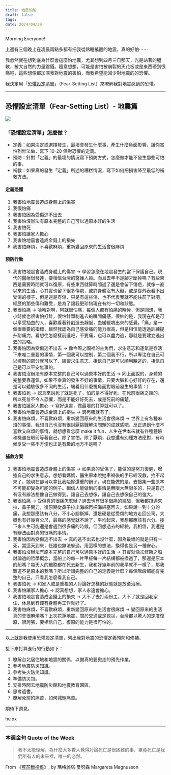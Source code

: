 ```yaml
---
title: 地震怕怕
draft: false
tags: 
date: 2024/04/29
---
```

Morning Everyone!

上週有三個晚上在凌晨兩點多都有把我從熟睡搖醒的地震，真的好怕⋯⋯

我忽然就在想到底為什麼會這麼怕地震，尤其想到四月三日那天，光是站著的腿軟，被大自然的力量震懾。隨意想想，可能是害怕被崩裂的天花板或是東西砸到很痛吧，這些想像都加深我對地震的害怕，而我希望能減少對地震的的恐懼。

我決定用「[恐懼設定清單]([[fear-setting-list]])」（Fear-Setting List）來瞭解我對地震感到的恐懼。

---

## 恐懼設定清單（Fear-Setting List）- 地震篇

![](https://www.chinghannhu.com/content/images/2022/11/fear-setting-1-1.png)

### 「恐懼設定清單」怎麼做？

- 定義：如果決定或選擇發生，最壞會發生什麼事，產生什麼負面影響，讓你害怕到無法做，寫下 10-20 個對恐懼的定義。
- 預防：針對「定義」的最壞的情況寫下預防方式，怎麼做才能不發生那些可怕的事。
- 補救：如果真的發生「定義」所述的糟糕情況，寫下如何把損害降至最低的補救方法。

#### 定義恐懼

1. 我害怕地震會造成身體上的傷害
2. 我很怕痛
3. 我害怕因為受傷逃不出去
4. 我害怕沒辦法有原本完整的自己可以過原本好的生活
5. 我害怕死
6. 我害怕讓家人擔心
7. 我害怕地震會造成金錢上的損失
8. 我害怕麻煩，不喜歡麻煩，重新變回原來的生活會很麻煩

#### 預防行動

1. 我害怕地震會造成身體上的傷害 → 學習怎麼在地震發生的當下保護自己。現代的醫療很發達，要相信台灣的醫護人員。而且去年不是腳才斷掉嗎？有些東西是需要時間就可以復原，有些東西就算時間過了還是會留下傷疤，就像一直以來的生活，心其實也留下很多傷疤，或許身體沒有大礙，或是從外表看不出受傷的樣子，但是還是有傷，只是有這些傷，也不代表我就不能往前了對吧，經歷的那些傷和難受，是為了讓我更珍惜現在有的一切和狀態。
2. 我很怕痛 → 哈哈對啊，阿就很怕痛，每個人都有怕痛的時候，但是回想，我小時候也很害怕打針，很怕針頭刺進去的瞬間痛感，很妙的是，我現在卻是可以享受抽血的人，喜歡看著針戳進去靜脈，血緩緩噴出來的感覺。「痛」是一個很重要的指標，雖然我認為自己感受痛的能力很高，但是相信能透過訓練提升耐痛力，看想往怎麼樣前進吧，不要痛，也可以盡力逃，那就是要建立逃出去的策略。
3. 我害怕因為受傷逃不出去 → 像今際之國裡的主角們，求生意志和運氣是存活下來唯二重要的事情，第一個我可以控制，第二個我不行，所以專注在自己可以控制的部分就可以了，練習求生意志，相信自己是可以順利脫逃的，相信自己是可以平安無事的。
4. 我害怕沒辦法有原本完整的自己可以過原本好的生活 → 同上面說的，身體的完整要靠運氣，如果不幸真的發生不好的事情，只要大腦和心好好的存在，還是可以體驗很多不同的生活，端看用什麼視角面對眼前發生的事情：）
5. 我害怕死 → 認真來說死了就是死了，怕的是不得好死，在死前很痛之類的，所以死並不令人恐懼，而是不能好好死去，或是死前的痛楚。
6. 我害怕讓家人擔心 → 寫好遺書，做最壞的打算就可以了。
7. 我害怕地震會造成金錢上的損失 → 錢再賺就有了。
8. 我害怕麻煩，不喜歡麻煩，重新變回原來的生活會很麻煩 → 世界上有各種麻煩的事情，我想自己也沒有很討厭挑戰解決問題的成就感吧，反正遇到什麼不喜歡又麻煩的事情，就想想看怎麼 make it fun，人生在世本來就有各種體驗和機遇在眼前等著自己，除了害怕，除了厭煩，我想還有別種方法應對，有時候享受一些不方便也正是有趣的地方不是嗎？

#### 補救方案

1. 我害怕地震會造成身體上的傷害 → 如果真的受傷了，能做的是努力復健，增強自己的求生意志。想想看媽媽，醫生原本說她車禍後的手已經沒救，抬不起來了，她現在卻可以拿比我啞鈴還重的鍋子。現在能做的是，去搜集一些原本不可能卻變為可能的例子。相信人能做到的事情是無限大無限多的，只是自己有沒有辦法想像自己做得到。讓自己去想像，讓自己去想像自己的強大。
2. 我很怕痛 → 受傷真的很痛怎麼辦？過去也有很多很痛的經驗，但我都撐過來拉，鼻子開刀，復原期從鼻子拉出海綿再把海綿塞回去，如果說一到十分的痛，我想那應該有八分，不小心腳斷掉，還是硬是從受傷的地方走回公司，大概也有好幾百公尺，最痛的感覺就不說了，平均起來，我想那應該有六分。接下來人生可能還是會遇到很多痛的時候，但回想過去的經驗，我相信，我還是有辦法面對真的很痛的事情。
3. 我害怕因為受傷逃不出去 → 真的逃不出去也沒什麼，因為最壞的就是只有一死，當這天到來，任誰也無法躲過，用這樣的想法，換得也是另一種安心。
4. 我害怕沒辦法有原本完整的自己可以過原本好的生活 → 其實就像忒修斯之船討論過的哲學概念，當船上的每一片甲板每一片結構都被換過了，那還是原本的船嗎？每天人的細胞都在死去新生，我和好幾年前的我早就不一樣了，那我難道不是原本的我嗎？所以所謂完整的自己的定義是什麼？每個階段都能有完整的自己，只看我怎麼看我自己。
5. 我害怕死 → 和家人或是重視的人討論好怎樣的狀態就是放棄治療。
6. 我害怕讓家人擔心 → 認真想想，家人永遠會擔心。
7. 我害怕地震會造成金錢上的損失 → 大不了去打兩份工，大不了就是回老家住，休息到有錢有身體再工作就好了。
8. 我害怕麻煩，不喜歡麻煩，重新變回原來的生活會很麻煩 → 變回原來的生活真的會很麻煩嗎？上次花蓮地震，關於交通或是救災，台灣都以驚人的速度復原，很誇張，要相信自己，復原的能力是很可怕的。

---

以上就是我使用恐懼設定清單，列出我對地震的恐懼定義預防和修補。

接下來打算進行的行動如下：

1. 瞭解台北居住地和地震的關係，以備真的要搬走的預先作業。
2. 參考地震防災知識。
3. 參考失火防災知識。
4. 準備防災包。
5. 安排時間去地震防災館和地震教育園區。
6. 思考遺書。
7. 瞭解死前的痛苦，如何減輕痛苦。

期待下週見。

hu xx

---

### ****本週金句 Quote of the Week****

> 我不太能理解，為什麼大多數人覺得討論死亡是很困難的事，畢竟死亡是我們所有人的未來裡，唯一的必然。

From 《[死前斷捨離](https://r10.to/hk2bRb?ref=chinghannhu.com)》, by 瑪格麗塔‧曼努森 Margareta Magnusson